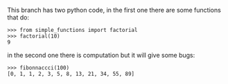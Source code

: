 This branch has two python code, in the first one there are some
functions that do:

    >>> from simple_functions import factorial
    >>> factorial(10)
    9

in the second one there is computation but it will give some bugs:

    >>> fibonnaccci(100)
    [0, 1, 1, 2, 3, 5, 8, 13, 21, 34, 55, 89]

